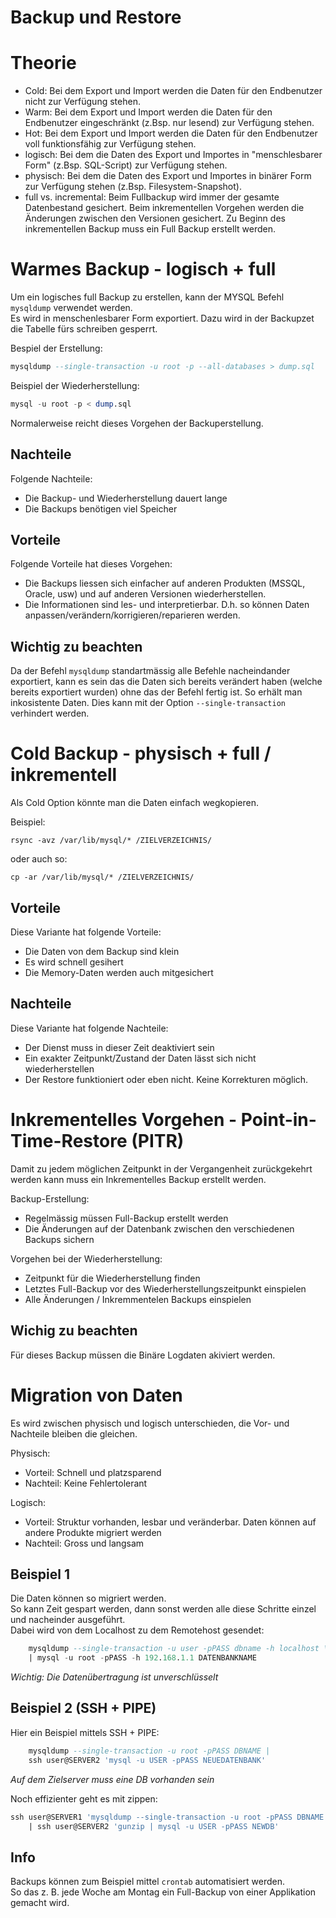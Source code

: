 # Backup und Restore
# Theorie
- Cold: Bei dem Export und Import werden die Daten für den Endbenutzer nicht zur Verfügung stehen.  
- Warm: Bei dem Export und Import werden die Daten für den Endbenutzer eingeschränkt (z.Bsp. nur lesend) zur Verfügung stehen.  
- Hot: Bei dem Export und Import werden die Daten für den Endbenutzer voll funktionsfähig zur Verfügung stehen.  
- logisch: Bei dem die Daten des Export und Importes in "menschlesbarer Form" (z.Bsp. SQL-Script) zur Verfügung stehen.  
- physisch: Bei dem die Daten des Export und Importes in binärer Form zur Verfügung stehen (z.Bsp. Filesystem-Snapshot).  
- full vs. incremental: Beim Fullbackup wird immer der gesamte Datenbestand gesichert. Beim inkrementellen Vorgehen werden die Änderungen zwischen den Versionen gesichert. Zu Beginn des inkrementellen Backup muss ein Full Backup erstellt werden.  

# Warmes Backup - logisch + full
Um ein logisches full Backup zu erstellen, kann der MYSQL Befehl ```mysqldump``` verwendet werden.  
Es wird in menschenlesbarer Form exportiert. Dazu wird in der Backupzet die Tabelle fürs schreiben gesperrt.  

Bespiel der Erstellung:  
```sql
mysqldump --single-transaction -u root -p --all-databases > dump.sql
```

Beispiel der Wiederherstellung:  
```sql
mysql -u root -p < dump.sql
```

Normalerweise reicht dieses Vorgehen der Backuperstellung.  

## Nachteile 
Folgende Nachteile:  
- Die Backup- und Wiederherstellung dauert lange  
- Die Backups benötigen viel Speicher

## Vorteile
Folgende Vorteile hat dieses Vorgehen:  
- Die Backups liessen sich einfacher auf anderen Produkten (MSSQL, Oracle, usw) und auf anderen Versionen wiederherstellen.  
- Die Informationen sind les- und interpretierbar. D.h. so können Daten anpassen/verändern/korrigieren/reparieren werden.  

## Wichtig zu beachten
Da der Befehl ```mysqldump``` standartmässig alle Befehle nacheindander exportiert, kann es sein das die Daten sich bereits verändert haben (welche bereits exportiert wurden) ohne das der Befehl fertig ist. So erhält man inkosistente Daten. Dies kann mit der Option ```--single-transaction``` verhindert werden.  

# Cold Backup - physisch + full / inkrementell
Als Cold Option könnte man die Daten einfach wegkopieren.

Beispiel:  
```
rsync -avz /var/lib/mysql/* /ZIELVERZEICHNIS/ 
```

oder auch so:  
```
cp -ar /var/lib/mysql/* /ZIELVERZEICHNIS/ 
```

## Vorteile
Diese Variante hat folgende Vorteile:  
- Die Daten von dem Backup sind klein  
- Es wird schnell gesihert  
- Die Memory-Daten werden auch mitgesichert  


## Nachteile
Diese Variante hat folgende Nachteile:  
- Der Dienst muss in dieser Zeit deaktiviert sein  
- Ein exakter Zeitpunkt/Zustand der Daten lässt sich nicht wiederherstellen  
- Der Restore funktioniert oder eben nicht. Keine Korrekturen möglich.  

# Inkrementelles Vorgehen - Point-in-Time-Restore (PITR)
Damit zu jedem möglichen Zeitpunkt in der Vergangenheit zurückgekehrt werden kann muss ein Inkrementelles Backup erstellt werden.

Backup-Erstellung:
- Regelmässig müssen Full-Backup erstellt werden
- Die Änderungen auf der Datenbank zwischen den verschiedenen Backups sichern

Vorgehen bei der Wiederherstellung:  
- Zeitpunkt für die Wiederherstellung finden
- Letztes Full-Backup vor des Wiederherstellungszeitpunkt einspielen
- Alle Änderungen / Inkremmentelen Backups einspielen

## Wichig zu beachten
Für dieses Backup müssen die Binäre Logdaten akiviert werden.

# Migration von Daten
Es wird zwischen physisch und logisch unterschieden, die Vor- und Nachteile bleiben die gleichen.   

Physisch:  
- Vorteil: Schnell und platzsparend  
- Nachteil: Keine Fehlertolerant  

Logisch:  
- Vorteil: Struktur vorhanden, lesbar und veränderbar. Daten können auf andere Produkte migriert werden  
- Nachteil: Gross und langsam  

## Beispiel 1
Die Daten können so migriert werden.  
So kann Zeit gespart werden, dann sonst werden alle diese Schritte einzel und nacheinder ausgeführt.  
Dabei wird von dem Localhost zu dem Remotehost gesendet:  
```sql
    mysqldump --single-transaction -u user -pPASS dbname -h localhost \
    | mysql -u root -pPASS -h 192.168.1.1 DATENBANKNAME
```
*Wichtig: Die Datenübertragung ist unverschlüsselt*  

## Beispiel 2 (SSH + PIPE)
Hier ein Beispiel mittels SSH + PIPE:  
```sql
    mysqldump --single-transaction -u root -pPASS DBNAME | 
    ssh user@SERVER2 'mysql -u USER -pPASS NEUEDATENBANK'
```
*Auf dem Zielserver muss eine DB vorhanden sein*

Noch effizienter geht es mit zippen:  
```sql
ssh user@SERVER1 'mysqldump --single-transaction -u root -pPASS DBNAME | gzip -9' 
    | ssh user@SERVER2 'gunzip | mysql -u USER -pPASS NEWDB'
```

## Info
Backups können zum Beispiel mittel ```crontab``` automatisiert werden.  
So das z. B. jede Woche am Montag ein Full-Backup von einer Applikation gemacht wird.  